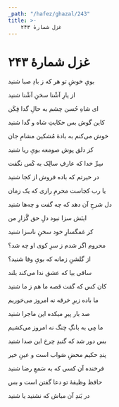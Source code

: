 ```yaml
---
_path: "/hafez/ghazal/243"
title: >-
    غزل شمارهٔ ۲۴۳
---
```

# غزل شمارهٔ ۲۴۳

<div class="b" id="bn1"><div class="m1"><p>بویِ خوشِ تو هر که ز بادِ صبا شنید</p></div>
<div class="m2"><p>از یارِ آشْنا سخنِ آشْنا شنید</p></div></div>
<div class="b" id="bn2"><div class="m1"><p>ای شاهِ حُسن چشم به حالِ گدا فِکَن</p></div>
<div class="m2"><p>کاین گوش بس حکایتِ شاه و گدا شنید</p></div></div>
<div class="b" id="bn3"><div class="m1"><p>خوش می‌کنم به بادهٔ مُشکین مشامِ جان</p></div>
<div class="m2"><p>کز دلق پوش صومعه بویِ ریا شنید</p></div></div>
<div class="b" id="bn4"><div class="m1"><p>سِرِّ خدا که عارفِ سالِک به کَس نگفت</p></div>
<div class="m2"><p>در حیرتم که باده فروش از کجا شنید</p></div></div>
<div class="b" id="bn5"><div class="m1"><p>یا رب کجاست محرمِ رازی که یک زمان</p></div>
<div class="m2"><p>دل شرحِ آن دهد که چه گفت و چه‌ها شنید</p></div></div>
<div class="b" id="bn6"><div class="m1"><p>اینَش سزا نبود دلِ حق گُزارِ من</p></div>
<div class="m2"><p>کز غمگسارِ خود سخنِ ناسزا شنید</p></div></div>
<div class="b" id="bn7"><div class="m1"><p>محروم اگر شدم ز سرِ کوی او چه شد؟</p></div>
<div class="m2"><p>از گلشنِ زمانه که بویِ وفا شنید؟</p></div></div>
<div class="b" id="bn8"><div class="m1"><p>ساقی بیا که عشق ندا می‌کند بلند</p></div>
<div class="m2"><p>کان کس که گفت قصه ما هم ز ما شنید</p></div></div>
<div class="b" id="bn9"><div class="m1"><p>ما باده زیرِ خرقه نه امروز می‌خوریم</p></div>
<div class="m2"><p>صد بار پیرِ میکده این ماجرا شنید</p></div></div>
<div class="b" id="bn10"><div class="m1"><p>ما مِی به بانگِ چنگ نه امروز می‌کشیم</p></div>
<div class="m2"><p>بس دور شد که گنبدِ چرخ این صدا شنید</p></div></div>
<div class="b" id="bn11"><div class="m1"><p>پندِ حکیم محضِ صَواب است و عینِ خیر</p></div>
<div class="m2"><p>فرخنده آن کسی که به سَمعِ رضا شنید</p></div></div>
<div class="b" id="bn12"><div class="m1"><p>حافظ وظیفهٔ تو دعا گفتن است و بس</p></div>
<div class="m2"><p>در بَندِ آن مباش که نشنید یا شنید</p></div></div>
